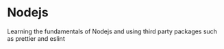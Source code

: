 # Nodejs
Learning the fundamentals of Nodejs and using third party packages such as prettier and eslint
